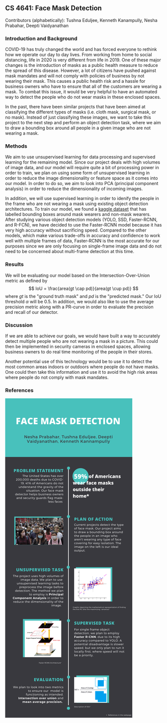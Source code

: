 ## CS 4641: Face Mask Detection

Contributors (alphabetically): Tushna Eduljee, Kenneth Kanampully, Nesha Prabahar, Deepti Vaidyanathan


### Introduction and Background

COVID-19 has truly changed the world and has forced everyone to rethink how we operate our day to day lives. From working from home to social distancing, life in 2020 is very different from life in 2019. One of these major changes is the introduction of masks as a public health measure to reduce the spread of this disease. However, a lot of citizens have pushed against mask mandates and will not comply with policies of business by not wearing their mask. This causes a public health risk and a hassle for business owners who have to ensure that all of the customers are wearing a mask. To combat this issue, it would be very helpful to have an automated way to detect the people who do not wear masks in these enclosed spaces.

In the past, there have been similar projects that have been aimed at classifying the different types of masks (i.e. cloth mask, surgical mask, or no mask). Instead of just classifying these images, we want to take this project to the next step and perform an object detection task, where we aim to draw a bounding box around all people in a given image who are not wearing a mask.

### Methods
We aim to use unsupervised learning for data processing and supervised learning for the remaining model. Since our project deals with high volumes of image data, and our model will require quite a bit of processing power in order to train, we plan on using some form of unsupervised learning in order to reduce the image dimensionality or feature space as it comes into our model. In order to do so, we aim to look into PCA (principal component analysis) in order to reduce the dimensionality of incoming images.

In addition, we will use supervised learning in order to idenify the people in the frame who are not wearing a mask using existing object detection architectures. To train our model, we found a [kaggle dataset](https://www.kaggle.com/sigmind/masked-face-detection-wider-dataset?select=COVID-mask-detection_WIDER.tar.xz) that has labelled bounding boxes around mask wearers and non-mask wearers. After studying various object detection models (YOLO, SSD, Faster-RCNN, and R-FCN), we have decided to use the Faster-RCNN model because it has very high accuracy without sacrificing speed. Compared to the other models, which make various trade-offs in accuracy and confidence to work well with multiple frames of data, Faster-RCNN is the most accurate for our purposes since we are only focusing on single-frame image data and do not need to be concerned about multi-frame detection at this time.

### Results
We will be evaluating our model based on the Intersection-Over-Union metric as defined by 
$$ 
IoU = \frac{area(gt \cap pd)}{area(gt \cup pd)}
$$
where $gt$ is the "ground truth mask" and $pd$ is the "predicted mask." Our IoU threshold $\alpha$ will be 0.5. In addition, we would also like to use the average precision metric along with a PR-curve in order to evaluate the precision and recall of our detector.

### Discussion
If we are able to achieve our goals, we would have built a way to accurately detect multiple people who are not wearing a mask in a picture. This could then be implemented in security cameras in enclosed spaces, allowing business owners to do real time monitoring of the people in their stores.

Another potential use of this technology would be to use it to detect the most common areas indoors or outdoors where people do not have masks. One could then take this information and use it to avoid the high risk areas where people do not comply with mask mandates.

### References


![Project Overview Infographic](infographic.png)

